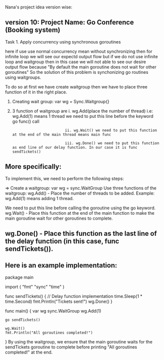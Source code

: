Nana's project idea version wise:

version 10:
Project Name: Go Conference (Booking system)
--------------------------------------------
Task 1. Apply concurrency using synchronous goroutines

here if use use normal concurrency mean without synchronizing then for infinite loop we will see our expectd output flow but if we do not use infinite loop and waitgroup then in this case we will not able to see our desire output flow because "By default the main goroutine does not wait for other goroutines" So the solution of this problem is synchonizing go routines using waitgroups.

To do so at first we have create waitgroup then we have to place three function of it in the right place.

1. Creating wait group:
var wg = Sync.Waitgroup{}

2. 3 function of waitgroup are i. wg.Add(place the number of thread) i.e: wg.Add(1) means 1 thread
                                  we need to put this line before the keyword go func() call

                               ii. wg.Wait() we need to put this function at the end of the main thread means main func

                               iii. wg.Done() we need to put this function as end line of our delay function. In our case it is func sendTickets()




More specifically:
-----------------
To implement this, we need to perform the following steps:

=> Create a waitgroup:
var wg = sync.WaitGroup
Use three functions of the waitgroup:
wg.Add() - Place the number of threads to be added.
Example: wg.Add(1) means adding 1 thread.

We need to put this line before calling the goroutine using the go keyword.
wg.Wait() - Place this function at the end of the main function to make the main goroutine wait for other goroutines to complete.

wg.Done() - Place this function as the last line of the delay function (in this case, func sendTickets()).
--------------------------------------------------------------------
Here is an example implementation:
-----------------------------------
package main

import (
	"fmt"
	"sync"
	"time"
)

func sendTickets() {
	// Delay function implementation
	time.Sleep(1 * time.Second)
	fmt.Println("Tickets sent!")
	wg.Done()
}

func main() {
	var wg sync.WaitGroup
	wg.Add(1)

	go sendTickets()

	wg.Wait()
	fmt.Println("All goroutines completed!")
}
By using the waitgroup, we ensure that the main goroutine waits for the sendTickets goroutine to complete before printing "All goroutines completed!" at the end.